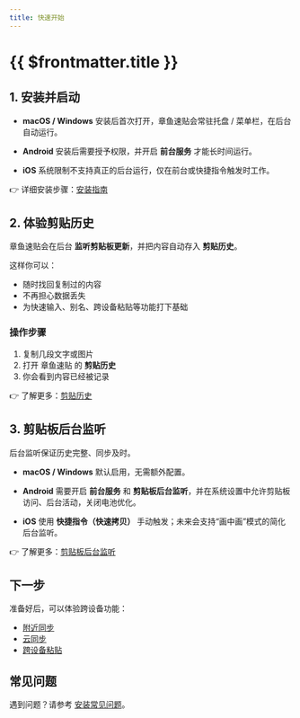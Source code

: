 ```yaml
---
title: 快速开始
---
```


# {{ $frontmatter.title }}

## 1. 安装并启动

- **macOS / Windows**
安装后首次打开，章鱼速贴会常驻托盘 / 菜单栏，在后台自动运行。

- **Android**
安装后需要授予权限，并开启 **前台服务** 才能长时间运行。

- **iOS**
系统限制不支持真正的后台运行，仅在前台或快捷指令触发时工作。

👉 详细安装步骤：[安装指南](/zh/getting-started/installation)

## 2. 体验剪贴历史

章鱼速贴会在后台 **监听剪贴板更新**，并把内容自动存入 **剪贴历史**。

这样你可以：

- 随时找回复制过的内容
- 不再担心数据丢失
- 为快速输入、别名、跨设备粘贴等功能打下基础

### 操作步骤

1. 复制几段文字或图片
2. 打开 章鱼速贴 的 **剪贴历史**
3. 你会看到内容已经被记录

👉 了解更多：[剪贴历史](/zh/features/clip-history)

## 3. 剪贴板后台监听

后台监听保证历史完整、同步及时。

- **macOS / Windows**
默认启用，无需额外配置。

- **Android**
需要开启 **前台服务** 和 **剪贴板后台监听**，并在系统设置中允许剪贴板访问、后台活动，关闭电池优化。

- **iOS**
使用 **快捷指令（快速拷贝）** 手动触发；未来会支持“画中画”模式的简化后台监听。

👉 了解更多：[剪贴板后台监听](/zh/features/background-monitoring)

## 下一步

准备好后，可以体验跨设备功能：

- [附近同步](/zh/features/nearby-sync)
- [云同步](/zh/features/cloud-sync)
- [跨设备粘贴](/zh/features/cross-device-paste)

## 常见问题

遇到问题？请参考 [安装常见问题](/zh/getting-started/faq)。
